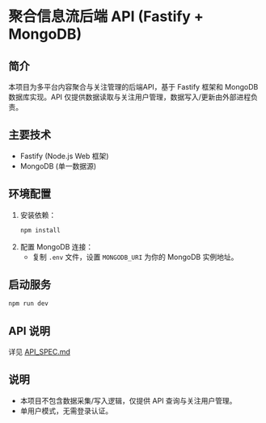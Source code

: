 # 聚合信息流后端 API (Fastify + MongoDB)

## 简介
本项目为多平台内容聚合与关注管理的后端API，基于 Fastify 框架和 MongoDB 数据库实现。API 仅提供数据读取与关注用户管理，数据写入/更新由外部进程负责。

## 主要技术
- Fastify (Node.js Web 框架)
- MongoDB (单一数据源)

## 环境配置
1. 安装依赖：
   ```bash
   npm install
   ```
2. 配置 MongoDB 连接：
   - 复制 `.env` 文件，设置 `MONGODB_URI` 为你的 MongoDB 实例地址。

## 启动服务
```bash
npm run dev
```

## API 说明
详见 [API_SPEC.md](./API_SPEC.md)

## 说明
- 本项目不包含数据采集/写入逻辑，仅提供 API 查询与关注用户管理。
- 单用户模式，无需登录认证。 